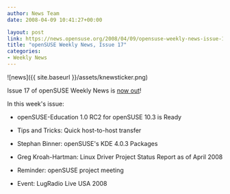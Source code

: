 ```yaml
---
author: News Team
date: 2008-04-09 10:41:27+00:00

layout: post
link: https://news.opensuse.org/2008/04/09/opensuse-weekly-news-issue-17/
title: "openSUSE Weekly News, Issue 17"
categories:
- Weekly News
---
```



![news]({{ site.baseurl }}/assets/knewsticker.png)

Issue 17 of openSUSE Weekly News is [now out](http://en.opensuse.org/OpenSUSE_Weekly_News/17)!

In this week's issue:




  * openSUSE-Education 1.0 RC2 for openSUSE 10.3 is Ready


  * Tips and Tricks: Quick host-to-host transfer


  * Stephan Binner: openSUSE's KDE 4.0.3 Packages


  * Greg Kroah-Hartman: Linux Driver Project Status Report as of April 2008


  * Reminder: openSUSE project meeting


  * Event: LugRadio Live USA 2008


		
